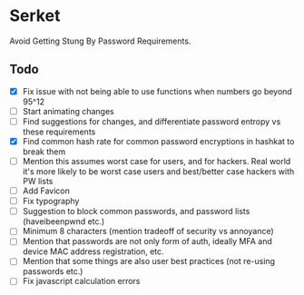 # Serket

Avoid Getting Stung By Password Requirements.

## Todo

- [x] Fix issue with not being able to use functions when numbers go beyond 95^12
- [ ] Start animating changes
- [ ] Find suggestions for changes, and differentiate password entropy vs these requirements
- [x] Find common hash rate for common password encryptions in hashkat to break them
- [ ] Mention this assumes worst case for users, and for hackers. Real world it's more likely to be worst case users and best/better case hackers with PW lists
- [ ] Add Favicon
- [ ] Fix typography
- [ ] Suggestion to block common passwords, and password lists (haveibeenpwnd etc.)
- [ ] Minimum 8 characters (mention tradeoff of security vs annoyance)
- [ ] Mention that passwords are not only form of auth, ideally MFA and device MAC address registration, etc.
- [ ] Mention that some things are also user best practices (not re-using passwords etc.)
- [ ] Fix javascript calculation errors
